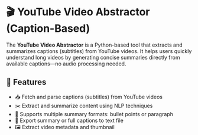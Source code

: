 # 🎬 YouTube Video Abstractor (Caption-Based)

The **YouTube Video Abstractor** is a Python-based tool that extracts and summarizes captions (subtitles) from YouTube videos. It helps users quickly understand long videos by generating concise summaries directly from available captions—no audio processing needed.

## 🚀 Features

- 📥 Fetch and parse captions (subtitles) from YouTube videos
- ✂️ Extract and summarize content using NLP techniques
- 🧠 Supports multiple summary formats: bullet points or paragraph
- 📄 Export summary or full captions to text file
- 🖼 Extract video metadata and thumbnail

